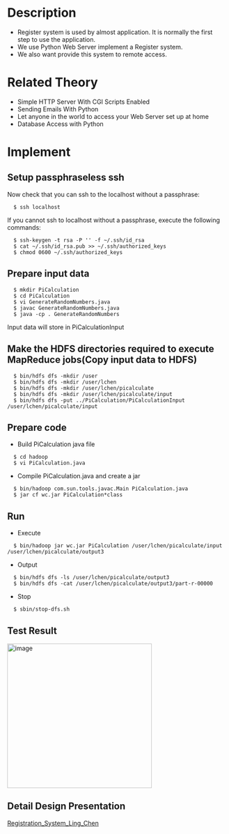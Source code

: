 
# Description

* Register system is used by almost application. It is normally the first step to use the application.
* We use Python Web Server implement a Register system. 
* We also want provide this system to remote access.

# Related Theory
* Simple HTTP Server With CGI Scripts Enabled
* Sending Emails With Python
* Let anyone in the world to access your Web Server set up at home
* Database Access with Python

# Implement

## Setup passphraseless ssh
Now check that you can ssh to the localhost without a passphrase:
```
  $ ssh localhost
```
If you cannot ssh to localhost without a passphrase, execute the following commands:
```
  $ ssh-keygen -t rsa -P '' -f ~/.ssh/id_rsa
  $ cat ~/.ssh/id_rsa.pub >> ~/.ssh/authorized_keys
  $ chmod 0600 ~/.ssh/authorized_keys
```

## Prepare input data
```
  $ mkdir PiCalculation
  $ cd PiCalculation
  $ vi GenerateRandomNumbers.java
  $ javac GenerateRandomNumbers.java
  $ java -cp . GenerateRandomNumbers
```

Input data will store in PiCalculationInput

## Make the HDFS directories required to execute MapReduce jobs(Copy input data to HDFS)
```
  $ bin/hdfs dfs -mkdir /user
  $ bin/hdfs dfs -mkdir /user/lchen
  $ bin/hdfs dfs -mkdir /user/lchen/picalculate
  $ bin/hdfs dfs -mkdir /user/lchen/picalculate/input
  $ bin/hdfs dfs -put ../PiCalculation/PiCalculationInput /user/lchen/picalculate/input
```

## Prepare code

* Build PiCalculation java file
```
  $ cd hadoop
  $ vi PiCalculation.java      
```

* Compile PiCalculation.java and create a jar
```
  $ bin/hadoop com.sun.tools.javac.Main PiCalculation.java
  $ jar cf wc.jar PiCalculation*class  
```

## Run

* Execute
```
  $ bin/hadoop jar wc.jar PiCalculation /user/lchen/picalculate/input /user/lchen/picalculate/output3
```

* Output
```
  $ bin/hdfs dfs -ls /user/lchen/picalculate/output3
  $ bin/hdfs dfs -cat /user/lchen/picalculate/output3/part-r-00000 
```

* Stop
```
  $ sbin/stop-dfs.sh
```

## Test Result

<img width="332" alt="image" src="">

## Detail Design Presentation
[Registration_System_Ling_Chen](https://docs.google.com/presentation/d/1fKrEHRzQL_7SV7ZmFwpuIFqvs5zGvqN0Bel_uh_A2tg/edit#slide=id.g25f6af9dd6_0_0)


